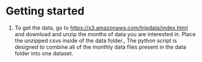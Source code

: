 # Getting started
1. To get the data, go to https://s3.amazonaws.com/tripdata/index.html and download and unzip the months of data you are interested in. Place the unzipped csvs inside of the data folder., The python script is designed to combine all of the monthly data files present in the data folder into one dataset.